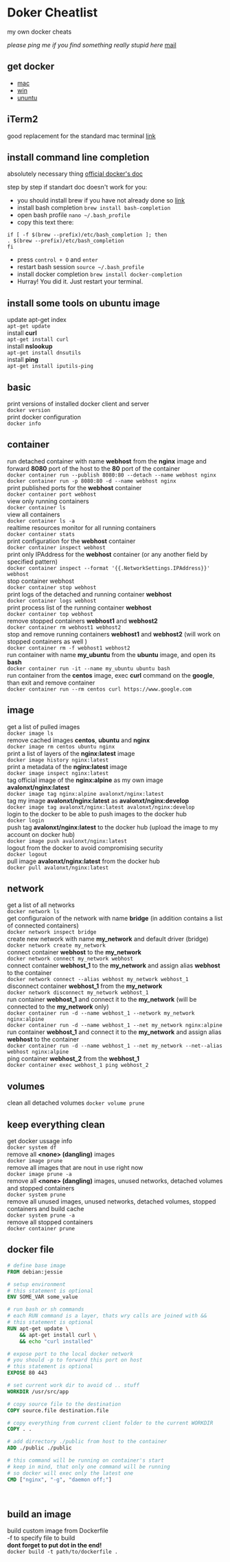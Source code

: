 # Doker Cheatlist
my own docker cheats <br>

*please ping me if you find something really stupid here* [mail](mailto:alan.dayne@gmail.com)

## get docker

* [mac](https://docs.docker.com/docker-for-mac/install/) 
* [win](https://docs.docker.com/docker-for-windows/install/) 
* [ununtu](https://docs.docker.com/install/linux/docker-ce/ubuntu/)

## iTerm2

good replacement for the standard mac terminal [link](https://www.iterm2.com/) <br>

## install command line completion

absolutely necessary thing [official docker's doc](https://docs.docker.com/compose/completion/) <br>

step by step if standart doc doesn't work for you: <br>
* you should install brew if you have not already done so [link](https://brew.sh)
* install bash completion `brew install bash-completion`
* open bash profile `nano ~/.bash_profile`
* copy this text there:
 ```
 if [ -f $(brew --prefix)/etc/bash_completion ]; then
 . $(brew --prefix)/etc/bash_completion
 fi
 ```
* press `control + O` and `enter`
* restart bash session `source ~/.bash_profile`
* install docker completion `brew install docker-completion`
* Hurray! You did it. Just restart your terminal.

## install some tools on ubuntu image

update apt-get index <br>
`apt-get update` <br>
install __curl__ <br>
`apt-get install curl` <br>
install __nslookup__ <br>
`apt-get install dnsutils` <br>
install __ping__ <br>
`apt-get install iputils-ping` <br>

## basic 

print versions of installed docker client and server <br>
`docker version` <br>
print docker configuration <br>
`docker info` <br>

## container

run detached container with name __webhost__ from the __nginx__ image and forward __8080__ port of the host to the __80__ port of the container <br>
`docker container run --publish 8080:80 --detach --name webhost nginx` <br>
`docker container run -p 8080:80 -d --name webhost nginx` <br>
print published ports for the __webhost__ container <br>
`docker container port webhost` <br>
view only running containers <br>
`docker container ls` <br>
view all containers <br>
`docker container ls -a` <br>
realtime resources monitor for all running containers <br>
`docker container stats` <br>
print configuration for the __webhost__ container <br>
`docker container inspect webhost` <br>
print only IPAddress for the __webhost__ container (or any another field by specified pattern) <br>
`docker container inspect --format '{{.NetworkSettings.IPAddress}}' webhost` <br>
stop container webhost <br>
`docker container stop webhost` <br>
print logs of the detached and running container __webhost__ <br>
`docker container logs webhost` <br>
print process list of the running container __webhost__ <br>
`docker container top webhost` <br>
remove stopped containers __webhost1__ and  __webhost2__<br>
`docker container rm webhost1 webhost2` <br>
stop and remove running containers __webhost1__ and  __webhost2__ (will work on stopped containers as well ) <br>
`docker container rm -f webhost1 webhost2` <br>
run container with name __my_ubuntu__ from the __ubuntu__ image, and open its __bash__ <br>
`docker container run -it --name my_ubuntu ubuntu bash` <br>
run container from the __centos__ image, exec __curl__ command on the __google__, than exit and remove container <br>
`docker container run --rm centos curl https://www.google.com` <br>

## image

get a list of pulled images <br>
`docker image ls` <br>
remove cached images __centos__, __ubuntu__ and __nginx__ <br>
`docker image rm centos ubuntu nginx` <br>
print a list of layers of the __nginx:latest__ image <br>
`docker image history nginx:latest` <br>
print a metadata of the __nginx:latest__ image <br>
`docker image inspect nginx:latest` <br>
tag official image of the __nginx:alpine__ as my own image __avalonxt/nginx:latest__ <br>
`docker image tag nginx:alpine avalonxt/nginx:latest` <br>
tag my image __avalonxt/nginx:latest__ as  __avalonxt/nginx:develop__ <br>
`docker image tag avalonxt/nginx:latest avalonxt/nginx:develop` <br>
login to the docker to be able to push images to the docker hub <br>
`docker login` <br>
push tag __avalonxt/nginx:latest__ to the docker hub (upload the image to my account on docker hub) <br>
`docker image push avalonxt/nginx:latest` <br>
logout from the docker to avoid compromising security <br>
`docker logout` <br>
pull image __avalonxt/nginx:latest__ from the docker hub <br>
`docker pull avalonxt/nginx:latest` <br>

## network

get a list of all networks <br>
`docker network ls` <br>
get configuraion of the network with name __bridge__ (in addition contains a list of connected containers) <br>
`docker network inspect bridge` <br>
create new network with name __my_network__ and default driver (bridge) <br>
`docker network create my_network` <br>
connect container __webhost__ to the __my_network__ <br>
`docker network connect my_network webhost` <br>
connect container __webhost_1__ to the __my_network__ and assign alias __webhost__ to the container <br>
`docker network connect --alias webhost my_network webhost_1` <br>
disconnect container __webhost_1__ from the __my_network__ <br>
`docker network disconnect my_network webhost_1` <br>
run container __webhost_1__ and connect it to the __my_network__ (will be connected to the __my_network__ only) <br>
`docker container run -d --name webhost_1 --network my_network nginx:alpine` <br>
`docker container run -d --name webhost_1 --net my_network nginx:alpine` <br>
run container __webhost_1__ and connect it to the __my_network__ and assign alias __webhost__ to the container <br>
`docker container run -d --name webhost_1 --net my_network --net--alias webhost nginx:alpine` <br>
ping container __webhost_2__ from the __webhost_1__ <br>
`docker container exec webhost_1 ping webhost_2` <br>

## volumes 

clean all detached volumes
`docker volume prune` <br>

## keep everything clean

get docker ussage info <br>
`docker system df` <br>
remove all __\<none\> (dangling)__ images <br>
`docker image prune` <br>
remove all images that are nout in use right now<br>
`docker image prune -a` <br>
remove all __\<none\> (dangling)__ images, unused networks, detached volumes and stopped containers <br>
`docker system prune` <br>
remove all unused images, unused networks, detached volumes, stopped containers and build cache<br>
`docker system prune -a` <br>
remove all stopped containers <br>
`docker container prune` <br>

## docker file 

``` dockerfile
# define base image
FROM debian:jessie 

# setup environment
# this statement is optional
ENV SOME_VAR some_value

# run bash or sh commands 
# each RUN command is a layer, thats wry calls are joined with &&
# this statement is optional
RUN apt-get update \
    && apt-get install curl \
    && echo "curl installed"

# expose port to the local docker network
# you should -p to forward this port on host
# this statement is optional
EXPOSE 80 443

# set current work dir to avoid cd .. stuff 
WORKDIR /usr/src/app

# copy source file to the destination
COPY source.file destination.file

# copy everything from current client folder to the current WORKDIR
COPY . .

# add dirrectory ./public from host to the container
ADD ./public ./public

# this command will be running on container's start
# keep in mind, that only one command will be running
# so docker will exec only the latest one
CMD ["nginx", "-g", "daemon off;"]

```
<br>

## build an image

build custom image from Dockerfile <br>
-f to specify file to build <br>
__dont forget to put dot in the end!__ <br>
`docker build -t path/to/dockerfile .` <br>
